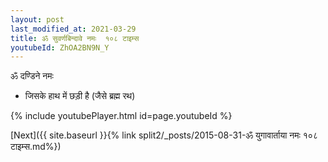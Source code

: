 ```yaml
---
layout: post
last_modified_at: 2021-03-29
title: ॐ सुवर्णबिन्दावे नमः  १०८ टाइम्स
youtubeId: ZhOA2BN9N_Y
---
```

 
 
 ॐ दण्डिने नमः  
 
 -  जिसके हाथ में छड़ी है (जैसे ब्रह्म रथ) 
 
  
 
  
 
 
 
 
 
 


{% include youtubePlayer.html id=page.youtubeId %}
 
[Next]({{ site.baseurl }}{% link  split2/_posts/2015-08-31-ॐ युगावार्ताया नमः १०८ टाइम्स.md%})
 
